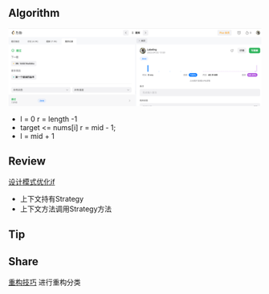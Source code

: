 ## Algorithm

![算法](../../../images/temp/sisyphus-2023-04-02-lc.png)

* l = 0 r = length -1 
* target <= nums[i] r = mid - 1;
* l = mid + 1

## Review

[设计模式优化if](https://medium.com/aia-sg-techblog/refactor-if-elseif-elseif-using-strategy-design-pattern-80c51913a539)

* 上下文持有Strategy
* 上下文方法调用Strategy方法

## Tip

## Share

[重构技巧](https://bbs.huaweicloud.com/blogs/350056)
进行重构分类
